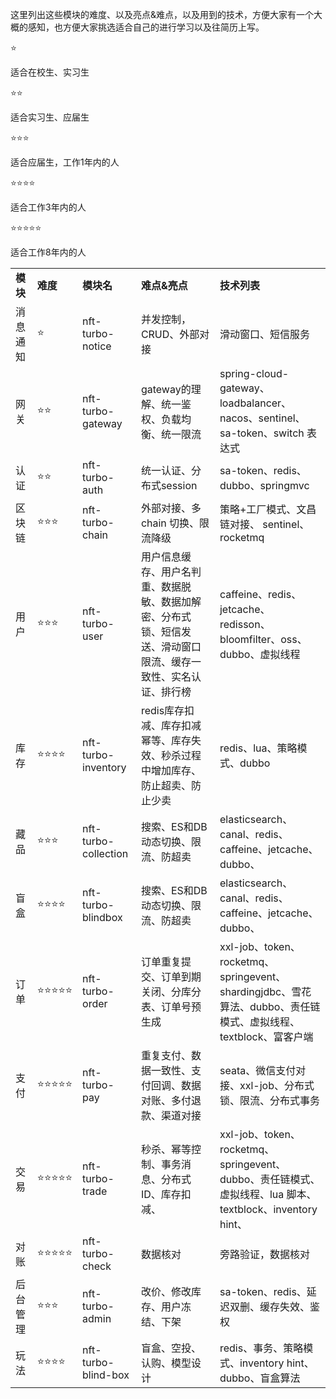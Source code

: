 这里列出这些模块的难度、以及亮点&难点，以及用到的技术，方便大家有一个大概的感知，也方便大家挑选适合自己的进行学习以及往简历上写。



⭐

适合在校生、实习生

⭐⭐

适合实习生、应届生

⭐⭐⭐

适合应届生，工作1年内的人

⭐⭐⭐⭐

适合工作3年内的人

⭐⭐⭐⭐⭐

适合工作8年内的人

| | | | | |
| --- | --- | --- | --- | --- |
| **模块** | **难度** | **模块名** | **难点&亮点** | **技术列表** |
| 消息通知 | ⭐ | nft-turbo-notice | 并发控制，CRUD、外部对接 | 滑动窗口、短信服务 |
| 网关 | ⭐⭐ | nft-turbo-gateway | gateway的理解、统一鉴权、负载均衡、统一限流 | spring-cloud-gateway、loadbalancer、 nacos、sentinel、 sa-token、switch 表达式 |
| 认证 | ⭐⭐ | nft-turbo-auth | 统一认证、分布式session | sa-token、redis、dubbo、springmvc |
| 区块链 | ⭐⭐⭐ | nft-turbo-chain | 外部对接、多 chain 切换、限流降级 | 策略+工厂模式、文昌链对接、 sentinel、rocketmq |
| 用户 | ⭐⭐⭐ | nft-turbo-user | 用户信息缓存、用户名判重、数据脱敏、数据加解密、分布式锁、短信发送、滑动窗口限流、缓存一致性、实名认证、排行榜 | caffeine、redis、jetcache、redisson、bloomfilter、oss、dubbo、虚拟线程 |
| 库存 | ⭐⭐⭐⭐ | nft-turbo-inventory | redis库存扣减、库存扣减幂等、库存失效、秒杀过程中增加库存、防止超卖、防止少卖 | redis、lua、策略模式、dubbo |
| 藏品 | ⭐⭐⭐ | nft-turbo-collection | 搜索、ES和DB 动态切换、限流、防超卖 | elasticsearch、canal、redis、caffeine、jetcache、dubbo、 |
| 盲盒 | ⭐⭐⭐⭐ | nft-turbo-blindbox | 搜索、ES和DB 动态切换、限流、防超卖 | elasticsearch、canal、redis、caffeine、jetcache、dubbo、 |
| 订单 | ⭐⭐⭐⭐⭐ | nft-turbo-order | 订单重复提交、订单到期关闭、分库分表、订单号预生成 | xxl-job、token、rocketmq、springevent、shardingjdbc、雪花算法、dubbo、责任链模式、虚拟线程、textblock、富客户端 |
| 支付 | ⭐⭐⭐⭐⭐ | nft-turbo-pay | 重复支付、数据一致性、支付回调、数据对账、多付退款、渠道对接 | seata、微信支付对接、xxl-job、分布式锁、限流、分布式事务 |
| 交易 | ⭐⭐⭐⭐⭐ | nft-turbo-trade | 秒杀、幂等控制、事务消息、分布式 ID、库存扣减、 | xxl-job、token、rocketmq、springevent、dubbo、责任链模式、虚拟线程、lua 脚本、textblock、inventory hint、 |
| 对账 | ⭐⭐⭐⭐⭐ | nft-turbo-check | 数据核对 | 旁路验证，数据核对 |
| 后台管理 | ⭐⭐⭐ | nft-turbo-admin | 改价、修改库存、用户冻结、下架 | sa-token、redis、延迟双删、缓存失效、鉴权 |
| 玩法 | ⭐⭐⭐⭐ | nft-turbo-blind-box | 盲盒、空投、认购、模型设计 | redis、事务、策略模式、inventory hint、dubbo、盲盒算法 |


